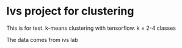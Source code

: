 # Ivs project for clustering
This is for test. 
k-means clustering with tensorflow.
k = 2-4 classes 


The data comes from ivs lab

